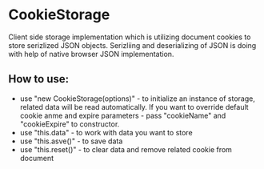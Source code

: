 CookieStorage
=============

Client side storage implementation which is utilizing document cookies to store serizlized JSON objects. Serizliing and deserializing of JSON is doing with help of native browser JSON implementation.

<h2>How to use:</h2>
<ul>
 <li>use "new CookieStorage(options)" - to initialize an instance of storage, related data will be read automatically. If you want to override default cookie anme and expire parameters - pass "cookieName" and "cookieExpire" to constructor.</li>
 <li>use "this.data" - to work with data you want to store</li>
 <li>use "this.asve()" - to save data</li>
 <li>use "this.reset()" - to clear data and remove related cookie from document</li>
</ul>
